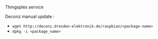 Thingsplex  service 


Deconz manual update : 

- `wget http://deconz.dresden-elektronik.de/raspbian/<package-name>`
- `dpkg -i <package_name>`  
